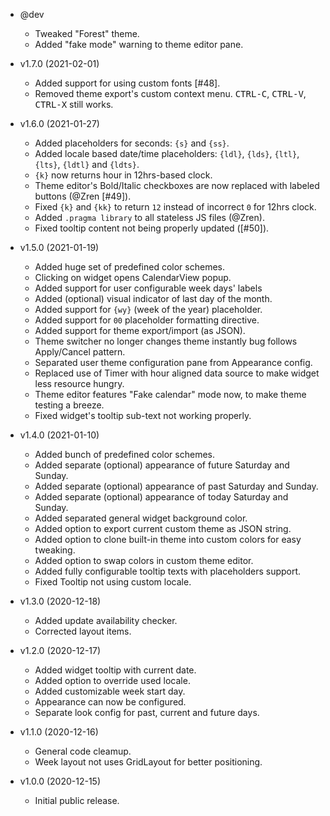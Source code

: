* @dev
  * Tweaked "Forest" theme.
  * Added "fake mode" warning to theme editor pane.

* v1.7.0 (2021-02-01)
  * Added support for using custom fonts [#48].
  * Removed theme export's custom context menu. <kbd>CTRL-C</kbd>, <kbd>CTRL-V</kbd>, <kbd>CTRL-X</kbd> still works.

* v1.6.0 (2021-01-27)
  * Added placeholders for seconds: `{s}` and `{ss}`.
  * Added locale based date/time placeholders: `{ldl}`, `{lds}`, `{ltl}`, `{lts}`, `{ldtl}` and `{ldts}`.
  * `{k}` now returns hour in 12hrs-based clock.
  * Theme editor's Bold/Italic checkboxes are now replaced with labeled buttons (@Zren [#49]).
  * Fixed `{k}` and `{kk}` to return `12` instead of incorrect `0` for 12hrs clock.
  * Added `.pragma library` to all stateless JS files (@Zren).
  * Fixed tooltip content not being properly updated ([#50]).

* v1.5.0 (2021-01-19)
  * Added huge set of predefined color schemes.
  * Clicking on widget opens CalendarView popup.
  * Added support for user configurable week days' labels
  * Added (optional) visual indicator of last day of the month.
  * Added support for `{wy}` (week of the year) placeholder.
  * Added support for `00` placeholder formatting directive.
  * Added support for theme export/import (as JSON).
  * Theme switcher no longer changes theme instantly bug follows Apply/Cancel pattern.
  * Separated user theme configuration pane from Appearance config.
  * Replaced use of Timer with hour aligned data source to make widget less resource hungry.
  * Theme editor features "Fake calendar" mode now, to make theme testing a breeze.
  * Fixed widget's tooltip sub-text not working properly.

* v1.4.0 (2021-01-10)
  * Added bunch of predefined color schemes.
  * Added separate (optional) appearance of future Saturday and Sunday.
  * Added separate (optional) appearance of past Saturday and Sunday.
  * Added separate (optional) appearance of today Saturday and Sunday.
  * Added separated general widget background color.
  * Added option to export current custom theme as JSON string.
  * Added option to clone built-in theme into custom colors for easy tweaking.
  * Added option to swap colors in custom theme editor.
  * Added fully configurable tooltip texts with placeholders support.
  * Fixed Tooltip not using custom locale.

* v1.3.0 (2020-12-18)
  * Added update availability checker.
  * Corrected layout items.

* v1.2.0 (2020-12-17)
  * Added widget tooltip with current date.
  * Added option to override used locale.
  * Added customizable week start day.
  * Appearance can now be configured.
  * Separate look config for past, current and future days.

* v1.1.0 (2020-12-16)
  * General code cleamup.
  * Week layout not uses GridLayout for better positioning.

* v1.0.0 (2020-12-15)
  * Initial public release.

